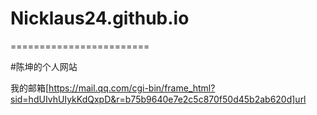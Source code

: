 # Nicklaus24.github.io
========================

#陈坤的个人网站

我的邮箱[https://mail.qq.com/cgi-bin/frame_html?sid=hdUIvhUIykKdQxpD&r=b75b9640e7e2c5c870f50d45b2ab620d]url
